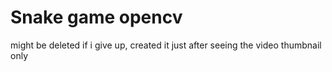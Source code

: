 # Snake game opencv
 might be deleted if i give up, created it just after seeing the video thumbnail only
